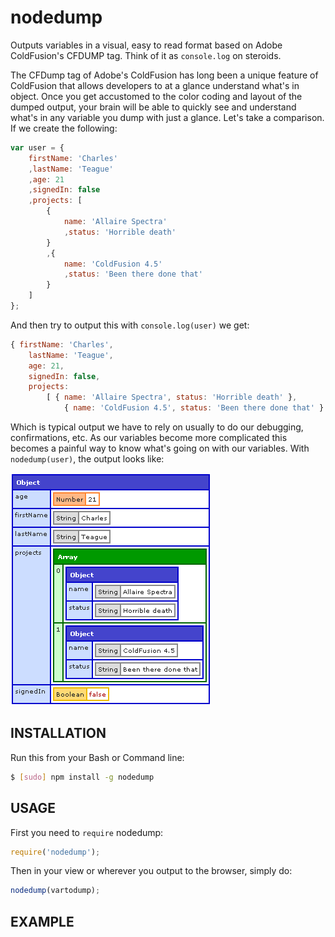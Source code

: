 nodedump
==========
Outputs variables in a visual, easy to read format based on Adobe ColdFusion's CFDUMP tag. Think of it as `console.log` on steroids.

The CFDump tag of Adobe's ColdFusion has long been a unique feature of ColdFusion that allows developers to at a glance understand what's in object. Once you get accustomed to the color coding and layout of the dumped output, your brain will be able to quickly see and understand what's in any variable you dump with just a glance. Let's take a comparison. If we create the following:
```javascript
var user = {
	firstName: 'Charles'
	,lastName: 'Teague'
	,age: 21
	,signedIn: false
	,projects: [
		{
			name: 'Allaire Spectra'
			,status: 'Horrible death'
		}
		,{
			name: 'ColdFusion 4.5'
			,status: 'Been there done that'
		}
	]
};
```
And then try to output this with `console.log(user)` we get:
```javascript
{ firstName: 'Charles',
	lastName: 'Teague',
	age: 21,
	signedIn: false,
	projects:
		[ { name: 'Allaire Spectra', status: 'Horrible death' },
			{ name: 'ColdFusion 4.5', status: 'Been there done that' } ] }
```
Which is typical output we have to rely on usually to do our debugging, confirmations, etc. As our variables become more complicated this becomes a painful way to know what's going on with our variables.  With `nodedump(user)`, the output looks like:

![Alt text](images_for_readme/user1.png "Optional title")

INSTALLATION
--------------

Run this from your Bash or Command line:

```bash
$ [sudo] npm install -g nodedump
```


USAGE 
-------

First you need to `require` nodedump:
```javascript
require('nodedump');
```

Then in your view or wherever you output to the browser, simply do:
```javascript
nodedump(vartodump);
```

EXAMPLE 
---------

